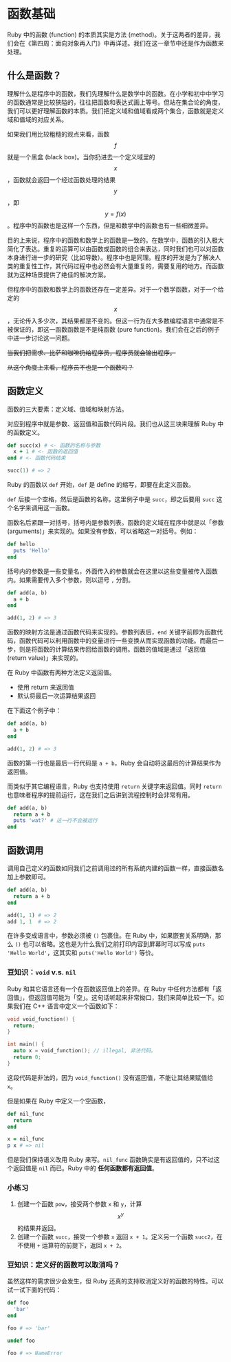 # 函数基础

Ruby 中的函数 (function) 的本质其实是方法 (method)。关于这两者的差异，我们会在《第四周：面向对象再入门》中再详述。我们在这一章节中还是作为函数来处理。

## 什么是函数？

理解什么是程序中的函数，我们先理解什么是数学中的函数。在小学和初中中学习的函数通常是比较狭隘的，往往把函数和表达式画上等号。但站在集合论的角度，我们可以更好理解函数的本质。我们把定义域和值域看成两个集合，函数就是定义域和值域的对应关系。

如果我们用比较粗糙的观点来看，函数 $$ f $$ 就是一个黑盒 (black box)。当你扔进去一个定义域里的 $$ x $$，函数就会返回一个经过函数处理的结果 $$ y $$，即 $$ y = f(x) $$。程序中的函数也是这样一个东西，但是和数学中的函数也有一些细微差异。

目的上来说，程序中的函数和数学上的函数是一致的。在数学中，函数的引入极大简化了表达。重复的运算可以由函数或函数的组合来表达，同时我们也可以对函数本身进行进一步的研究（比如导数）。程序中也是同理。程序的开发是为了解决人类的重复性工作，其代码过程中也必然会有大量重复的，需要复用的地方。而函数就为这种场景提供了绝佳的解决方案。

但程序中的函数和数学上的函数还存在一定差异。对于一个数学函数，对于一个给定的 $$ x $$，无论传入多少次，其结果都是不变的。但这一行为在大多数编程语言中通常是不被保证的，即这一函数函数是不是纯函数 (pure function)。我们会在之后的例子中进一步讨论这一问题。

~~当我们把需求、比萨和咖啡扔给程序员，程序员就会输出程序。~~

~~从这个角度上来看，程序员不也是一个函数吗？~~

## 函数定义

函数的三大要素：定义域、值域和映射方法。

对应到程序中就是参数、返回值和函数代码片段。我们也从这三块来理解 Ruby 中的函数定义。

```ruby
def succ(x) # <- 函数的名称与参数
  x + 1 # <- 函数的返回值
end # <- 函数代码结束

succ(1) # => 2
```

Ruby 的函数以 `def` 开始，`def` 是 define 的缩写，即要在此定义函数。

`def` 后接一个空格，然后是函数的名称，这里例子中是 `succ`，即之后要用 `succ` 这个名字来调用这一函数。

函数名后紧跟一对括号，括号内是参数列表。函数的定义域在程序中就是以「参数 (arguments)」来实现的。如果没有参数，可以省略这一对括号。例如：

```ruby
def hello
  puts 'Hello'
end
```

括号内的参数是一些变量名，外面传入的参数就会在这里以这些变量被传入函数内。如果需要传入多个参数，则以逗号 `,` 分割。

```ruby
def add(a, b)
  a + b
end

add(1, 2) # => 3
```

函数的映射方法是通过函数代码来实现的。参数列表后，`end` 关键字前即为函数代码，函数代码可以利用函数中的变量进行一些变换从而实现函数的功能。而最后一步，则是将函数的计算结果传回给函数的调用。函数的值域是通过「返回值 (return value)」来实现的。

在 Ruby 中函数有两种方法定义返回值。

- 使用 return 来返回值
- 默认将最后一次运算结果返回

在下面这个例子中：

```ruby
def add(a, b)
  a + b
end

add(1, 2) # => 3
```

函数的第一行也是最后一行代码是 `a + b`，Ruby 会自动将这最后的计算结果作为返回值。

而类似于其它编程语言，Ruby 也支持使用 `return` 关键字来返回值。同时 `return` 也意味者程序的提前运行，这在我们之后讲到流程控制时会非常有用。

```ruby
def add(a, b)
  return a + b
  puts 'wat?' # 这一行不会被运行
end
```

## 函数调用

调用自己定义的函数如同我们之前调用过的所有系统内建的函数一样，直接函数名加上参数即可。

```ruby
def add(a, b)
  return a + b
end

add(1, 1) # => 2
add 1, 1  # => 2
```

在许多变成语言中，参数必须被 `()` 包裹住。在 Ruby 中，如果嵌套关系明确，那么 `()` 也可以省略。这也是为什么我们之前打印内容到屏幕时可以写成 `puts 'Hello World'`，这其实和 `puts('Hello World')` 等价。

### 豆知识：`void` v.s. `nil`

Ruby 和其它语言还有一个在函数返回值上的差异。在 Ruby 中任何方法都有「返回值」，但返回值可能为「空」。这句话听起来非常拗口，我们来简单比较一下。如果我们在 C++ 语言中定义一个函数如下：

```cpp
void void_function() {
  return;
}

int main() {
  auto x = void_function(); // illegal, 非法代码。
  return 0;
}
```

这段代码是非法的，因为 `void_function()` 没有返回值，不能让其结果赋值给 `x`。

但是如果在 Ruby 中定义一个空函数，

```ruby
def nil_func
  return
end

x = nil_func
p x # => nil
```

但是我们保持语义改用 Ruby 来写。`nil_func` 函数确实是有返回值的，只不过这个返回值是 `nil` 而已。Ruby 中的 **任何函数都有返回值**。

### 小练习

1. 创建一个函数 `pow`，接受两个参数 `x` 和 `y`，计算 $$ x^y $$ 的结果并返回。
1. 创建一个函数 `succ`，接受一个参数 `x` 返回 `x + 1`。定义另一个函数 `succ2`，在不使用 `+` 运算符的前提下，返回 `x + 2`。

### 豆知识：定义好的函数可以取消吗？

虽然这样的需求很少会发生，但 Ruby 还真的支持取消定义好的函数的特性。可以试一试下面的代码：

```ruby
def foo
  'bar'
end

foo # => 'bar'

undef foo

foo # => NameError
```
